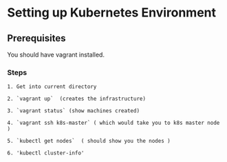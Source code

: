 # Setting up Kubernetes Environment

## Prerequisites

  You should have vagrant installed.

### Steps


    1. Get into current directory

    2. `vagrant up`  (creates the infrastructure)

    3. `vagrant status` (show machines created)

    4. `vagrant ssh k8s-master` ( which would take you to k8s master node )

    5. `kubectl get nodes`  ( should show you the nodes )

    6. 'kubectl cluster-info'
